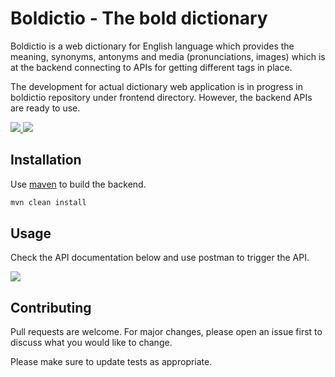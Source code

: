 # Boldictio - The bold dictionary

Boldictio is a web dictionary for English language which provides the meaning, synonyms, antonyms and media (pronunciations, images) which is at the backend connecting to APIs for getting different tags in place.

The development for actual dictionary web application is in progress in boldictio repository under frontend directory. However, the backend APIs are ready to use.

<a href="https://github.com/anadinema99/boldictio/actions/workflows/build.yml">
    <img src="https://img.shields.io/github/workflow/status/anadinema99/boldictio/build?logo=GitHub"/>
</a>
<a href="https://github.com/anadinema99/boldictio/blob/master/LICENSE.md">
    <img src="https://img.shields.io/github/license/anadinema99/boldictio"/>
</a>

## Installation

Use [maven](https://maven.apache.org/download.cgi) to build the backend.

```bash
mvn clean install
```

## Usage

Check the API documentation below and use postman to trigger the API.

<a href="https://app.swaggerhub.com/apis/NEMAANADI99/boldictio-app/1.0.0" target="_blank" rel="noopener noreferrer">
    <img src="https://img.shields.io/badge/Swagger-85EA2D?style=for-the-badge&logo=Swagger&logoColor=white" />
</a>

## Contributing
Pull requests are welcome. For major changes, please open an issue first to discuss what you would like to change.

Please make sure to update tests as appropriate.
